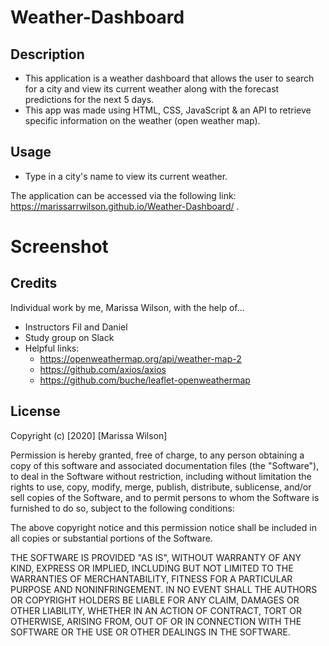 # Weather-Dashboard

## Description
* This application is a weather dashboard that allows the user to search for a city and view its current weather along with the forecast predictions for the next 5 days.
* This app was made using HTML, CSS, JavaScript & an API to retrieve specific information on the weather (open weather map).

## Usage
* Type in a city's name to view its current weather.

The application can be accessed via the following link: https://marissarrwilson.github.io/Weather-Dashboard/ .

# Screenshot


## Credits
Individual work by me, Marissa Wilson, with the help of...
* Instructors Fil and Daniel
* Study group on Slack
* Helpful links:
    - https://openweathermap.org/api/weather-map-2
    - https://github.com/axios/axios
    - https://github.com/buche/leaflet-openweathermap

## License
Copyright (c) [2020] [Marissa Wilson]

Permission is hereby granted, free of charge, to any person obtaining a copy of this software and associated documentation files (the "Software"), to deal in the Software without restriction, including without limitation the rights to use, copy, modify, merge, publish, distribute, sublicense, and/or sell copies of the Software, and to permit persons to whom the Software is furnished to do so, subject to the following conditions:

The above copyright notice and this permission notice shall be included in all copies or substantial portions of the Software.

THE SOFTWARE IS PROVIDED "AS IS", WITHOUT WARRANTY OF ANY KIND, EXPRESS OR IMPLIED, INCLUDING BUT NOT LIMITED TO THE WARRANTIES OF MERCHANTABILITY, FITNESS FOR A PARTICULAR PURPOSE AND NONINFRINGEMENT. IN NO EVENT SHALL THE AUTHORS OR COPYRIGHT HOLDERS BE LIABLE FOR ANY CLAIM, DAMAGES OR OTHER LIABILITY, WHETHER IN AN ACTION OF CONTRACT, TORT OR OTHERWISE, ARISING FROM, OUT OF OR IN CONNECTION WITH THE SOFTWARE OR THE USE OR OTHER DEALINGS IN THE SOFTWARE.